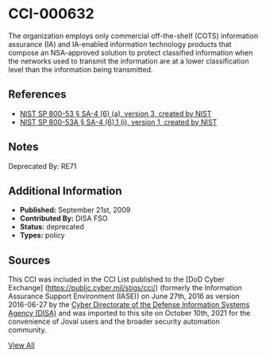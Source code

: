 # CCI-000632

The organization employs only commercial off-the-shelf (COTS) information assurance (IA) and IA-enabled information technology products that compose an NSA-approved solution to protect classified information when the networks used to transmit the information are at a lower classification level than the information being transmitted.

## References ##

* [NIST SP 800-53 § SA-4 (6) (a), version 3, created by NIST](http://csrc.nist.gov/publications/PubsSPs.html)
* [NIST SP 800-53A § SA-4 (6).1 (i), version 1, created by NIST](http://csrc.nist.gov/publications/PubsSPs.html)

## Notes ##

Deprecated By: RE71

## Additional Information ##

* **Published:** September 21st, 2009
* **Contributed By:** DISA FSO
* **Status:** deprecated
* **Types:** policy

## Sources ##

This CCI was included in the CCI List published to the [DoD Cyber Exchange]
(https://public.cyber.mil/stigs/cci/) (formerly the Information Assurance Support Environment
(IASE)) on June 27th, 2016 as version 2016-06-27 by the [Cyber Directorate of the Defense 
Information Systems Agency (DISA)](https://public.cyber.mil/about-cyber/) and was imported to 
this site on October 10th, 2021 for the convenience of Joval users and the broader security automation community.

[View All](../README.md)
